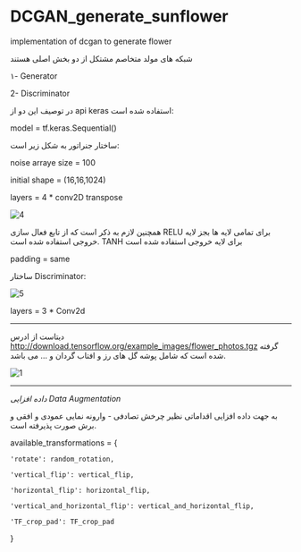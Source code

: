 # DCGAN_generate_sunflower
implementation of dcgan to generate flower

شبکه های مولد متخاصم مشتکل از دو بخش اصلی هستند

۱- Generator

2- Discriminator

در توصیف این دو از api keras استفاده شده است:

 model = tf.keras.Sequential()
 
 ساختار جنراتور به شکل زیر است:
 
 
 noise arraye size = 100
 
 initial shape = (16,16,1024)
 
 layers = 4 * conv2D transpose
 
 
![4](https://user-images.githubusercontent.com/30187615/220946300-cd558d36-9520-4c5a-b2c3-e3e58493a42d.PNG)

همچنین لازم به ذکر است که از تابع فعال سازی RELU برای تمامی لایه ها بجز لایه خروجی استفاده شده است. TANH برای لایه خروجی استفاده شده است

padding = same


ساختار Discriminator:

![5](https://user-images.githubusercontent.com/30187615/220959021-75d26bce-a650-4f70-ad51-d2463db82244.PNG)

layers = 3 * Conv2d

---------------------------------------------------------------------------------------------

دیتاست از ادرس 
 http://download.tensorflow.org/example_images/flower_photos.tgz
 گرفته شده است
 که شامل پوشه گل های رز و افتاب گردان و ... می باشد.
 
 
 ![1](https://user-images.githubusercontent.com/30187615/220960508-1fe96834-6bbe-40a1-812a-306734541ee2.PNG)




---------------------------------------------------------------------------------------------

*داده افزایی*
*Data Augmentation*


به جهت داده افزایی اقداماتی نظیر چرخش تصادفی - وارونه نمایی عمودی و افقی و برش صورت پذیرفته است.




available_transformations = {

    'rotate': random_rotation,
    
    'vertical_flip': vertical_flip,
    
    'horizontal_flip': horizontal_flip,
    
    'vertical_and_horizontal_flip': vertical_and_horizontal_flip,
    
    'TF_crop_pad': TF_crop_pad
    
}

